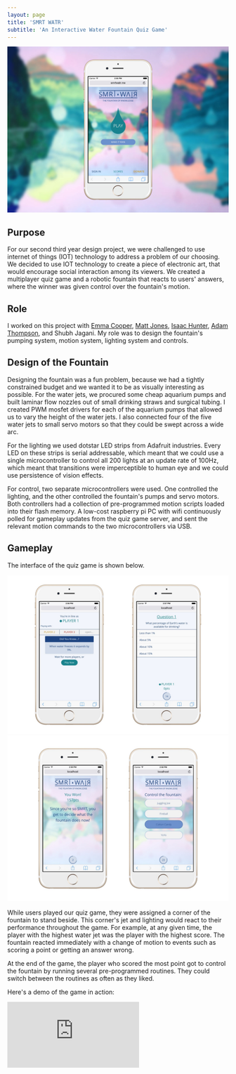 ```yaml
---
layout: page
title: 'SMRT WATR'
subtitle: 'An Interactive Water Fountain Quiz Game'
---
```


![](/img/projects/smrtwatr/smrtwatr.jpg)

## Purpose

For our second third year design project, we were challenged to use internet of things (IOT) technology to address a problem of our choosing. We decided to use IOT technology to create a piece of electronic art, that would encourage social interaction among its viewers. We created a multiplayer quiz game and a robotic fountain that reacts to users' answers, where the winner was given control over the fountain's motion.


## Role

I worked on this project with [Emma Cooper](https://www.linkedin.com/in/emmamcooper/), [Matt Jones](https://www.linkedin.com/in/matt--jones/), [Isaac Hunter](https://isaachunter.ca/), [Adam Thompson](http://adamthompson.ca/), and Shubh Jagani. My role was to design the fountain's pumping system, motion system, lighting system and controls.

## Design of the Fountain

Designing the fountain was a fun problem, because we had a tightly constrained budget and we wanted it to be as visually interesting as possible. For the water jets, we procured some cheap aquarium pumps and built laminar flow nozzles out of small drinking straws and surgical tubing. I created PWM mosfet drivers for each of the aquarium pumps that allowed us to vary the height of the water jets. I also connected four of the five water jets to small servo motors so that they could be swept across a wide arc.

For the lighting we used dotstar LED strips from Adafruit industries. Every LED on these strips is serial addressable, which meant that we could use a single microcontroller to control all 200 lights at an update rate of 100Hz, which meant that transitions were imperceptible to human eye and we could use persistence of vision effects.

For control, two separate microcontrollers were used. One controlled the lighting, and the other controlled the fountain's pumps and servo motors. Both controllers had a collection of pre-programmed motion scripts loaded into their flash memory. A low-cost raspberry pi PC with wifi continuously polled for gameplay updates from the quiz game server, and sent the relevant motion commands to the two microcontrollers via USB.

## Gameplay

The interface of the quiz game is shown below.

![](/img/projects/smrtwatr/smrtwatr-lobby-ingame.jpg)
![](/img/projects/smrtwatr/smrtwatr-endgame.jpg)

While users played our quiz game, they were assigned a corner of the fountain to stand beside. This corner's jet and lighting would react to their performance throughout the game. For example, at any given time, the player with the highest water jet was the player with the highest score. The fountain reacted immediately with a change of motion to events such as scoring a point or getting an answer wrong. 

At the end of the game, the player who scored the most point got to control the fountain by running several pre-programmed routines. They could switch between the routines as often as they liked.

Here's a demo of the game in action:


<div class="videoWrapper">
    <iframe src="https://www.youtube.com/embed/x0ej92Pg6EA" frameborder="0" gesture="media" allowfullscreen></iframe>
</div>